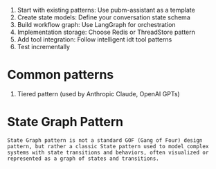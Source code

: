1. Start with existing patterns: Use pubm-assistant as a template
2. Create state models: Define your conversation state schema
3. Build workflow graph: Use LangGraph for orchestration
4. Implementation storage: Choose Redis or ThreadStore pattern
5. Add tool integration: Follow intelligent idt tool patterns
6. Test incrementally

# Common patterns
1. Tiered pattern (used by Anthropic Claude, OpenAI GPTs)

# State Graph Pattern
	State Graph pattern is not a standard GOF (Gang of Four) design pattern, but rather a classic State pattern used to model complex systems with state transitions and behaviors, often visualized or represented as a graph of states and transitions. 
	

